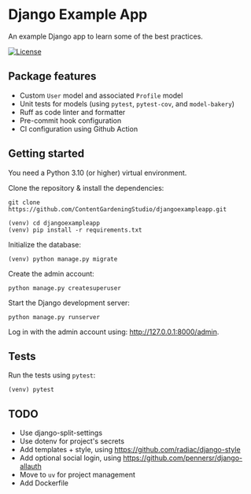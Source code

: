 # Django Example App

An example Django app to learn some of the best practices.

[![License](https://img.shields.io/badge/license-MIT-blue.svg)](https://github.com/ContentGardeningStudio/djangoexampleapp/blob/main/LICENSE)

## Package features

- Custom `User` model and associated `Profile` model
- Unit tests for models (using `pytest`, `pytest-cov`, and `model-bakery`)
- Ruff as code linter and formatter
- Pre-commit hook configuration
- CI configuration using Github Action

## Getting started

You need a Python 3.10 (or higher) virtual environment.

Clone the repository & install the dependencies:

```
git clone https://github.com/ContentGardeningStudio/djangoexampleapp.git
```

```
(venv) cd djangoexampleapp
(venv) pip install -r requirements.txt
```

Initialize the database:

```
(venv) python manage.py migrate
```

Create the admin account:

```
python manage.py createsuperuser
```

Start the Django development server:

```
python manage.py runserver
```

Log in with the admin account using: http://127.0.0.1:8000/admin.

## Tests

Run the tests using `pytest`:

```
(venv) pytest
```

## TODO

- Use django-split-settings
- Use dotenv for project's secrets
- Add templates + style, using https://github.com/radiac/django-style
- Add optional social login, using https://github.com/pennersr/django-allauth
- Move to `uv` for project management
- Add Dockerfile